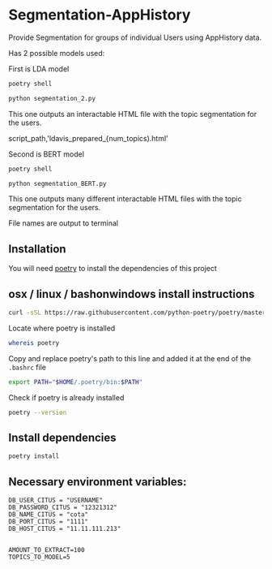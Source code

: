 # Segmentation-AppHistory
Provide Segmentation for  groups of individual Users using AppHistory data.

Has 2 possible models used: 

First is  LDA model

```bash
poetry shell
```

```bash
python segmentation_2.py
```

This one outputs an interactable HTML file with the topic segmentation for the users.

script_path,'ldavis_prepared_{num_topics).html'


Second is BERT model

```bash
poetry shell
```

```bash
python segmentation_BERT.py
```

This one outputs many different interactable HTML files with the topic segmentation for the users.

File names are output to terminal

## Installation

You will need [poetry](https://python-poetry.org/docs/) to install the dependencies of this project

## osx / linux / bashonwindows install instructions

```bash
curl -sSL https://raw.githubusercontent.com/python-poetry/poetry/master/get-poetry.py | python3 -
```

Locate where poetry is installed

```bash
whereis poetry
```

Copy and replace poetry's path to this line and added it at the end of the `.bashrc` file

```bash
export PATH="$HOME/.poetry/bin:$PATH"
```

Check if poetry is already installed

```bash
poetry --version
```

## Install dependencies

```bash
poetry install
```


## Necessary environment variables:

```
DB_USER_CITUS = "USERNAME"
DB_PASSWORD_CITUS = "12321312"
DB_NAME_CITUS = "cota"
DB_PORT_CITUS = "1111"
DB_HOST_CITUS = "11.11.111.213"


AMOUNT_TO_EXTRACT=100
TOPICS_TO_MODEL=5
```

